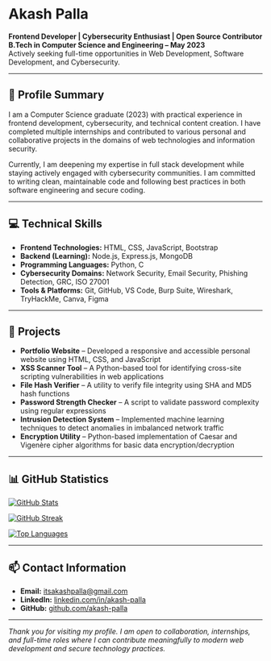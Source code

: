 # Akash Palla

**Frontend Developer | Cybersecurity Enthusiast | Open Source Contributor**  
**B.Tech in Computer Science and Engineering – May 2023**  
Actively seeking full-time opportunities in Web Development, Software Development, and Cybersecurity.

---

## 📌 Profile Summary

I am a Computer Science graduate (2023) with practical experience in frontend development, cybersecurity, and technical content creation. I have completed multiple internships and contributed to various personal and collaborative projects in the domains of web technologies and information security.

Currently, I am deepening my expertise in full stack development while staying actively engaged with cybersecurity communities. I am committed to writing clean, maintainable code and following best practices in both software engineering and secure coding.

---

## 💻 Technical Skills

- **Frontend Technologies:** HTML, CSS, JavaScript, Bootstrap  
- **Backend (Learning):** Node.js, Express.js, MongoDB  
- **Programming Languages:** Python, C  
- **Cybersecurity Domains:** Network Security, Email Security, Phishing Detection, GRC, ISO 27001  
- **Tools & Platforms:** Git, GitHub, VS Code, Burp Suite, Wireshark, TryHackMe, Canva, Figma

---

## 🚀 Projects

- **Portfolio Website** – Developed a responsive and accessible personal website using HTML, CSS, and JavaScript  
- **XSS Scanner Tool** – A Python-based tool for identifying cross-site scripting vulnerabilities in web applications  
- **File Hash Verifier** – A utility to verify file integrity using SHA and MD5 hash functions  
- **Password Strength Checker** – A script to validate password complexity using regular expressions  
- **Intrusion Detection System** – Implemented machine learning techniques to detect anomalies in imbalanced network traffic  
- **Encryption Utility** – Python-based implementation of Caesar and Vigenère cipher algorithms for basic data encryption/decryption

---

## 📊 GitHub Statistics

<p align="left">
  <a href="https://github.com/akash-palla">
    <img src="https://github-readme-stats.vercel.app/api?username=akash-palla&show_icons=true&count_private=true&title_color=0891b2&text_color=ffffff&icon_color=0891b2&bg_color=1c1917&hide_border=true" alt="GitHub Stats" />
  </a>
</p>

<p align="left">
  <a href="https://github.com/akash-palla">
    <img src="https://github-readme-streak-stats.herokuapp.com/?user=akash-palla&stroke=ffffff&background=1c1917&ring=0891b2&fire=0891b2&currStreakNum=ffffff&currStreakLabel=0891b2&sideNums=ffffff&sideLabels=ffffff&dates=ffffff&hide_border=true" alt="GitHub Streak" />
  </a>
</p>

<p align="left">
  <a href="https://github.com/akash-palla">
    <img src="https://github-readme-stats.vercel.app/api/top-langs/?username=akash-palla&langs_count=10&title_color=0891b2&text_color=ffffff&icon_color=0891b2&bg_color=1c1917&hide_border=true&locale=en&custom_title=Top%20Languages" alt="Top Languages" />
  </a>
</p>

---

## 📫 Contact Information

- **Email:** [itsakashpalla@gmail.com](mailto:itsakashpalla@gmail.com)  
- **LinkedIn:** [linkedin.com/in/akash-palla](https://www.linkedin.com/in/akash-palla)  
- **GitHub:** [github.com/akash-palla](https://github.com/akash-palla)

---

*Thank you for visiting my profile. I am open to collaboration, internships, and full-time roles where I can contribute meaningfully to modern web development and secure technology practices.*
